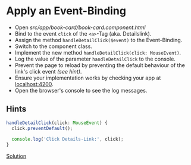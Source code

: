# Apply an Event-Binding
- Open _src/app/book-card/book-card.component.html_
- Bind to the event `click` of the `<a>`-Tag (aka. Detailslink).
- Assign the method `handleDetailClick($event)` to the Event-Binding.
- Switch to the component class.
- Implement the new method `handleDetailClick(click: MouseEvent)`.
- Log the value of the parameter `handleDetailClick` to the console.
- Prevent the page to reload by preventing the default behaviour of the link's click event _(see hint)_.
- Ensure your implementation works by checking your app at [localhost:4200](http://localhost:4200).
- Open the browser's console to see the log messages.

## Hints

```ts
handleDetailClick(click: MouseEvent) {
  click.preventDefault();
  
  console.log('Click Details-Link:', click);
}
```

[Solution](https://stackblitz.com/github/workshops-de/angular-workshop/tree/solve--apply-an-event-binding)
